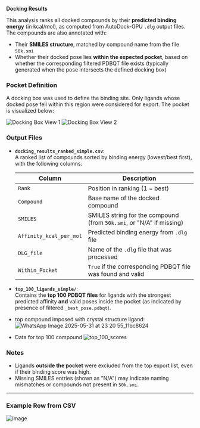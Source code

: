 **Docking Results**

This analysis ranks all docked compounds by their **predicted binding energy** (in kcal/mol), as computed from AutoDock-GPU `.dlg` output files. The compounds are also annotated with:

- Their **SMILES structure**, matched by compound name from the file `50k.smi`
- Whether their docked pose lies **within the expected pocket**, based on whether the corresponding filtered PDBQT file exists (typically generated when the pose intersects the defined docking box)

### Pocket Definition

A docking box was used to define the binding site. Only ligands whose docked pose fell within this region were considered for export. The pocket is visualized below:

![Docking Box View 1](https://github.com/user-attachments/assets/2fab8f0e-688c-4ded-8686-9e39ff91287b)
![Docking Box View 2](https://github.com/user-attachments/assets/f5b6a878-1d45-43ed-bef5-6462ad749a68)

### Output Files

- **`docking_results_ranked_simple.csv`**:  
  A ranked list of compounds sorted by binding energy (lowest/best first), with the following columns:

  | Column                | Description                                                       |
  |------------------------|-------------------------------------------------------------------|
  | `Rank`               | Position in ranking (1 = best)                                     |
  | `Compound`           | Base name of the docked compound                                   |
  | `SMILES`             | SMILES string for the compound (from `50k.smi`, or "N/A" if missing) |
  | `Affinity_kcal_per_mol` | Predicted binding energy from `.dlg` file                       |
  | `DLG_file`           | Name of the `.dlg` file that was processed                         |
  | `Within_Pocket`      | `True` if the corresponding PDBQT file was found and valid         |

- **`top_100_ligands_simple/`**:  
  Contains the **top 100 PDBQT files** for ligands with the strongest predicted affinity **and** valid poses inside the pocket (as indicated by presence of filtered `_best_pose.pdbqt`).
* top compound imposed with crystal structure ligand:
![WhatsApp Image 2025-05-31 at 23 20 55_11bc8624](https://github.com/user-attachments/assets/eeaa7de0-2362-4128-9c91-4ab91ab5cabe)

* Data for top 100 compound 
  ![top_100_scores](https://github.com/user-attachments/assets/54cc5395-3fe7-4431-b315-4d65db9cd85b)

### Notes

- Ligands **outside the pocket** were excluded from the top export list, even if their binding score was high.
- Missing SMILES entries (shown as "N/A") may indicate naming mismatches or compounds not present in `50k.smi`.

---

### Example Row from CSV

![image](https://github.com/user-attachments/assets/31396a9b-d5d4-482a-b352-d6c8a9a5b501)




